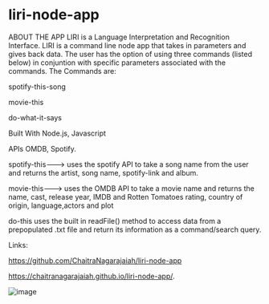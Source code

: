 # liri-node-app
ABOUT THE APP
LIRI is a Language Interpretation and Recognition Interface. LIRI is a command line node app that takes in parameters and gives back data. The user has the option of using three commands (listed below) in conjuntion with specific parameters associated with the commands. The Commands are:

spotify-this-song

movie-this

do-what-it-says

Built With Node.js, Javascript

APIs OMDB, Spotify.

spotify-this--->	uses the spotify API to take a song name from the user and returns the artist, song name, spotify-link and album.


movie-this--->	uses the OMDB API to take a movie name and returns the name, cast, release year, IMDB and Rotten Tomatoes rating, country of origin, language,actors and plot


do-this	uses the built in readFile() method to access data from a prepopulated .txt file and return its information as a command/search query.

Links:

https://github.com/ChaitraNagarajaiah/liri-node-app

https://chaitranagarajaiah.github.io/liri-node-app/.

![image](https://user-images.githubusercontent.com/50887666/67871950-97b3da00-fb07-11e9-8d40-cb4a4151e526.png)

